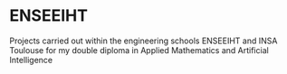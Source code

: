 # ENSEEIHT

Projects carried out within the engineering schools ENSEEIHT and INSA Toulouse for my double diploma in Applied Mathematics and Artificial Intelligence